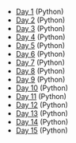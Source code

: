 - [Day 1](day1) (Python)
- [Day 2](day2) (Python)
- [Day 3](day3) (Python)
- [Day 4](day4) (Python)
- [Day 5](day5) (Python)
- [Day 6](day6) (Python)
- [Day 7](day7) (Python)
- [Day 8](day8) (Python)
- [Day 9](day9) (Python)
- [Day 10](day10) (Python)
- [Day 11](day11) (Python)
- [Day 12](day12) (Python)
- [Day 13](day13) (Python)
- [Day 14](day14) (Python)
- [Day 15](day15) (Python)